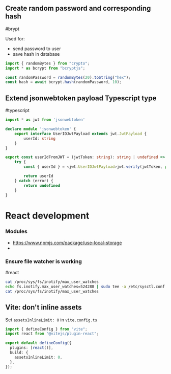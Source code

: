 ## Create random password and corresponding hash
#brypt

Used for:
- send password to user
- save hash in database

```typescript
import { randomBytes } from "crypto";
import * as bcrypt from "bcryptjs";

const randomPassword = randomBytes(20).toString("hex");
const hash = await bcrypt.hash(randomPassword, 10);
```

## Extend jsonwebtoken payload Typescript type
#typescript

```typescript
import * as jwt from 'jsonwebtoken'

declare module 'jsonwebtoken' {
    export interface UserIDJwtPayload extends jwt.JwtPayload {
        userId: string
    }
}

export const userIdFromJWT = (jwtToken: string): string | undefined => {
    try {
        const { userId } = <jwt.UserIDJwtPayload>jwt.verify(jwtToken, process.env.JWT_COOKIE_SECRET || 'MISSING_SECRET')

        return userId
    } catch (error) {
        return undefined
    }
}
```

# React development

### Modules
- https://www.npmjs.com/package/use-local-storage
- 

### Ensure file watcher is working
#react

```bash
cat /proc/sys/fs/inotify/max_user_watches
echo fs.inotify.max_user_watches=524288 | sudo tee -a /etc/sysctl.conf && sudo sysctl -p
cat /proc/sys/fs/inotify/max_user_watches
```


## Vite: don't inline assets

Set ```assetsInlineLimit: 0``` in ```vite.config.ts```

```ts
import { defineConfig } from "vite";
import react from "@vitejs/plugin-react";

export default defineConfig({
  plugins: [react()],
  build: {
    assetsInlineLimit: 0,
  },
});
```